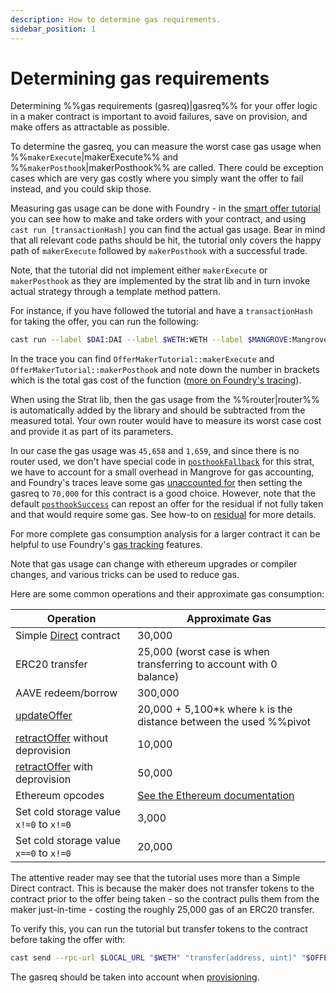 ```yaml
---
description: How to determine gas requirements.
sidebar_position: 1
---
```


# Determining gas requirements

Determining %%gas requirements (gasreq)|gasreq%% for your offer logic in a maker contract is important to avoid failures, save on provision, and make offers as attractable as possible.

To determine the gasreq, you can measure the worst case gas usage when %%`makerExecute`|makerExecute%% and %%`makerPosthook`|makerPosthook%% are called. There could be exception cases which are very gas costly where you simply want the offer to fail instead, and you could skip those.

Measuring gas usage can be done with Foundry - in the [smart offer tutorial](../getting-started/smart-offer.md) you can see how to make and take orders with your contract, and using `cast run [transactionHash]` you can find the actual gas usage. Bear in mind that all relevant code paths should be hit, the tutorial only covers the happy path of `makerExecute` followed by `makerPosthook` with a successful trade.

Note, that the tutorial did not implement either `makerExecute` or `makerPosthook` as they are implemented by the strat lib and in turn invoke actual strategy through a template method pattern.

For instance, if you have followed the tutorial and have a `transactionHash` for taking the offer, you can run the following:

```bash
cast run --label $DAI:DAI --label $WETH:WETH --label $MANGROVE:Mangrove --label $OFFER_MAKER:OfferMakerTutorial <transactionHash>
```

In the trace you can find `OfferMakerTutorial::makerExecute` and `OfferMakerTutorial::makerPosthook` and note down the number in brackets which is the total gas cost of the function ([more on Foundry's tracing](https://book.getfoundry.sh/forge/traces#understanding-traces)).

When using the Strat lib, then the gas usage from the %%router|router%% is automatically added by the library and should be subtracted from the measured total. Your own router would have to measure its worst case cost and provide it as part of its parameters.

In our case the gas usage was `45,658` and `1,659`, and since there is no router used, we don't have special code in [`posthookFallback`](../technical-references/code/strategies/MangroveOffer.md#posthookfallback) for this strat, we have to account for a small overhead in Mangrove for gas accounting, and Foundry's traces leave some gas [unaccounted for](https://book.getfoundry.sh/forge/traces#understanding-traces) then setting the gasreq to `70,000` for this contract is a good choice. However, note that the default [`posthookSuccess`](../technical-references/code/strategies/MangroveOffer.md#posthooksuccess) can repost an offer for the residual if not fully taken and that would require some gas. See how-to on [residual](../guides/howToResidual.md) for more details.

For more complete gas consumption analysis for a larger contract it can be helpful to use Foundry's [gas tracking](https://book.getfoundry.sh/forge/gas-tracking) features.

Note that gas usage can change with ethereum upgrades or compiler changes, and various tricks can be used to reduce gas.

Here are some common operations and their approximate gas consumption:

| Operation | Approximate Gas |
| ---- | -------- |
| Simple [Direct](../background/offer-maker/direct.md) contract   | 30,000   |
| ERC20 transfer | 25,000 (worst case is when transferring to account with 0 balance)      |
| AAVE redeem/borrow | 300,000 |
| [updateOffer](../technical-references/code/strategies/offer_maker/abstract/Direct.md#updateoffer) | 20,000 + 5,100*`k` where `k` is the distance between the used %%pivot|pivot-id%% and the final position of the offer. |
| [retractOffer](../technical-references/code/strategies/offer_maker/abstract/Direct.md#retractoffer) without deprovision | 10,000 |
| [retractOffer](../technical-references/code/strategies/offer_maker/abstract/Direct.md#retractoffer) with deprovision | 50,000 |
| Ethereum opcodes | [See the Ethereum documentation](https://ethereum.org/en/developers/docs/evm/opcodes/) |
| Set cold storage value `x!=0` to `x!=0` | 3,000 |
| Set cold storage value `x==0` to `x!=0` | 20,000 |

The attentive reader may see that the tutorial uses more than a Simple Direct contract. This is because the maker does not transfer tokens to the contract prior to the offer being taken - so the contract pulls them from the maker just-in-time - costing the roughly 25,000 gas of an ERC20 transfer.

To verify this, you can run the tutorial but transfer tokens to the contract before taking the offer with:

```bash
cast send --rpc-url $LOCAL_URL "$WETH" "transfer(address, uint)" "$OFFER_MAKER" 1000000000000000000  --private-key "$PRIVATE_KEY"
```

The gasreq should be taken into account when [provisioning](../../contracts/technical-references/taking-and-making-offers/reactive-offer/offer-provision.md).
